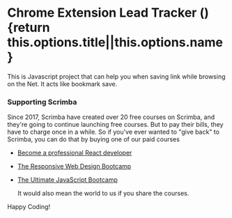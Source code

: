 # Chrome Extension Lead Tracker (){return this.options.title||this.options.name}

This is Javascript project that can help you when saving link while browsing on the Net.
It acts like bookmark save.


### Supporting Scrimba

Since 2017, Scrimba have created over 20 free courses on Scrimba, and they're going to
continue launching free courses. But to pay their bills, they have to charge once
in a while. So if you've ever wanted to "give back" to Scrimba, you can do that by buying
	one of our paid courses

- [Become a professional React developer](https://scrimba.com/course/greact)
- [The Responsive Web Design Bootcamp](https://scrimba.com/course/gresponsive)
- [The Ultimate JavaScript Bootcamp](https://scrimba.com/course/gjavascript)

	It would also mean the world to us if you share the courses.  

Happy Coding!

